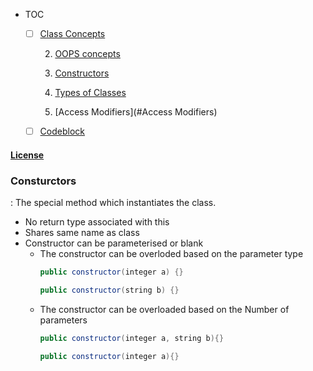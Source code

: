 - TOC

	* [ ] [Class Concepts](#Class)
	
		2. [OOPS concepts](#OOPsConcept)
		
		3. [Constructors](#Consturctors)
		
		4. [Types of Classes](#ClassTypes)
		
		5. [Access Modifiers](#Access Modifiers)
		
	* [ ] [Codeblock](#codeblock)

#### [License](https://raw.githubusercontent.com/dragonwarrior87/MyNotes/gh-pages/LICENSE)

### Consturctors
  :  The special method which instantiates the class.

* No return type associated with this
* Shares same name as class
* Constructor can be parameterised or blank
	+ The constructor can be overloded based on the parameter type
		```java
		public constructor(integer a) {}

		public constructor(string b) {}
		```
	+ The constructor can be overloaded based on the Number of parameters
		```java
		public constructor(integer a, string b){}
		
		public constructor(integer a){}
		```
		
		
